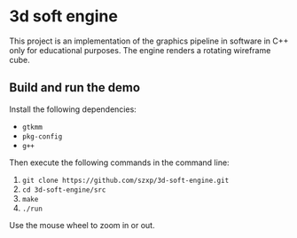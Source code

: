 # 3d soft engine

This project is an implementation of the graphics pipeline in software in C++ only for educational purposes. The engine renders a rotating wireframe cube.

## Build and run the demo

Install the following dependencies:
  * `gtkmm`
  * `pkg-config`
  * `g++`
  
Then execute the following commands in the command line:
  1. `git clone https://github.com/szxp/3d-soft-engine.git` 
  2. `cd 3d-soft-engine/src`
  3. `make`
  4. `./run`

Use the mouse wheel to zoom in or out.

